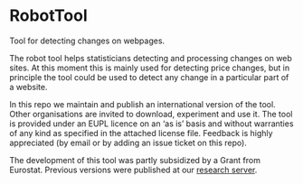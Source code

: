 # RobotTool
Tool for detecting changes on webpages.

The robot tool helps statisticians detecting and processing changes on web sites.
At this moment this is mainly used for detecting price changes, but in principle the tool could be used to detect any change in a particular part of a website.

In this repo we maintain and publish an international version of the tool.
Other organisations are invited to download, experiment and use it.
The tool is provided under an EUPL licence on an ‘as is’ basis and without warranties of any kind as specified in the attached license file.
Feedback is highly appreciated (by email or by adding an issue ticket on this repo).

The development of this tool was partly subsidized by a Grant from Eurostat. Previous versions were published at our 
[research server](http://research.cbs.nl/Projects/RobotTool).

